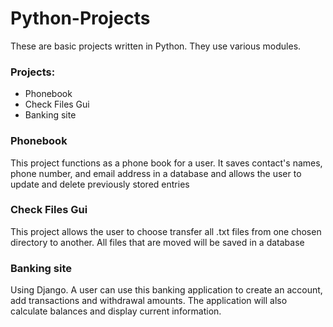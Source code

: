 # Python-Projects
<p>These are basic projects written in Python. They use various modules.</p>
<h3>Projects: </h3>
<ul>
  <li>Phonebook</li>
  <li>Check Files Gui</li>
  <li>Banking site</li>
</ul>

<h3>Phonebook</h3>
<p> This project functions as a phone book for a user. It saves contact's names, phone number, and email address in a database and allows the user to update and delete
previously stored entries</p>

<h3>Check Files Gui</h3>
<p> This project allows the user to choose transfer all .txt files from one chosen directory to another. All files that are moved will be saved in a database</p>

<h3> Banking site</h3>
Using Django. A user can use this banking application to create an account, add transactions and withdrawal amounts. The application will also calculate balances and display current information. </p>
